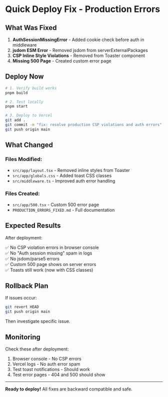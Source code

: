 # Quick Deploy Fix - Production Errors

## What Was Fixed

1. **AuthSessionMissingError** - Added cookie check before auth in middleware
2. **jsdom ESM Error** - Removed jsdom from serverExternalPackages
3. **CSP Inline Style Violations** - Removed from Toaster component
4. **Missing 500 Page** - Created custom error page

## Deploy Now

```bash
# 1. Verify build works
pnpm build

# 2. Test locally
pnpm start

# 3. Deploy to Vercel
git add .
git commit -m "fix: resolve production CSP violations and auth errors"
git push origin main
```

## What Changed

### Files Modified:
- `src/app/layout.tsx` - Removed inline styles from Toaster
- `src/app/globals.css` - Added toast CSS classes
- `src/middleware.ts` - Improved auth error handling

### Files Created:
- `src/app/500.tsx` - Custom 500 error page
- `PRODUCTION_ERRORS_FIXED.md` - Full documentation

## Expected Results

After deployment:

✅ No CSP violation errors in browser console  
✅ No "Auth session missing" spam in logs  
✅ No jsdom/parse5 errors  
✅ Custom 500 page shows on server errors  
✅ Toasts still work (now with CSS classes)  

## Rollback Plan

If issues occur:

```bash
git revert HEAD
git push origin main
```

Then investigate specific issue.

## Monitoring

Check these after deployment:

1. Browser console - No CSP errors
2. Vercel logs - No auth error spam
3. Test toast notifications - Should work
4. Test error pages - 404 and 500 should show

---

**Ready to deploy!** All fixes are backward compatible and safe.

